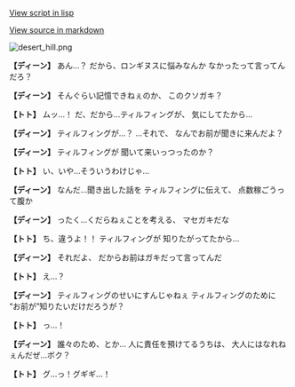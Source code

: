 [View script in lisp](../scripts/1320902.txt)

[View source in markdown](1320902.md)

![desert_hill.png](../images/backgrounds/desert_hill.png)

**【ディーン】**
あん…？
だから、ロンギヌスに悩みなんか
なかったって言ってんだろ？

**【ディーン】**
そんぐらい記憶できねぇのか、
このクソガキ？

**【トト】**
ムッ…！
だ、だから…ティルフィングが、
気にしてたから…

**【ディーン】**
ティルフィングが…？
…それで、
なんでお前が聞きに来んだよ？

**【ディーン】**
ティルフィングが
聞いて来いっつったのか？

**【トト】**
い、いや…そういうわけじゃ…

**【ディーン】**
なんだ…聞き出した話を
ティルフィングに伝えて、
点数稼ごうって腹か

**【ディーン】**
ったく…くだらねぇことを考える、
マセガキだな

**【トト】**
ち、違うよ！！
ティルフィングが
知りたがってたから…

**【ディーン】**
それだよ、
だからお前はガキだって言ってんだ

**【トト】**
え…？

**【ディーン】**
ティルフィングのせいにすんじゃねぇ
ティルフィングのために
“お前が”知りたいだけだろうが？

**【トト】**
っ…！

**【ディーン】**
誰々のため、とか…
人に責任を預けてるうちは、
大人にはなれねぇんだぜ…ボク？

**【トト】**
グ…っ！グギギ…！